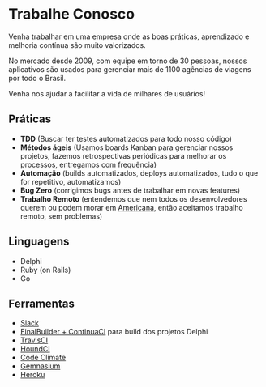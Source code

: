 Trabalhe Conosco
============

Venha trabalhar em uma empresa onde as boas práticas, aprendizado e melhoria contínua são muito valorizados. 

No mercado desde 2009, com equipe em torno de 30 pessoas, nossos aplicativos são usados para gerenciar mais de 1100 agências de viagens por todo o Brasil.

Venha nos ajudar a facilitar a vida de milhares de usuários!

Práticas
-----------
- **TDD** (Buscar ter testes automatizados para todo nosso código)
- **Métodos ágeis** (Usamos boards Kanban para gerenciar nossos projetos, fazemos retrospectivas periódicas para melhorar os processos, entregamos com frequência)
- **Automação** (builds automatizados, deploys automatizados, tudo o que for repetitivo, automatizamos)
- **Bug Zero** (corrigimos bugs antes de trabalhar em novas features)
- **Trabalho Remoto** (entendemos que nem todos os desenvolvedores querem ou podem morar em [Americana](http://pt.wikipedia.org/wiki/Americana), então aceitamos trabalho remoto, sem problemas)

Linguagens
----------------
- Delphi
- Ruby (on Rails)
- Go

Ferramentas
------------------
- [Slack](https://slack.com)
- [FinalBuilder + ContinuaCI](https://www.finalbuilder.com/continua-ci) para build dos projetos Delphi
- [TravisCI](https://travis-ci.com) 
- [HoundCI](https://houndci.com) 
- [Code Climate](https://codeclimate.com) 
- [Gemnasium](https://gemnasium.com) 
- [Heroku](https://www.heroku.com)
